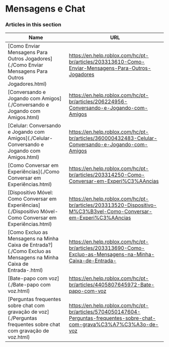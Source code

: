 # Mensagens e Chat  
### Articles in this section
Name|URL
-|-
[Como Enviar Mensagens Para Outros Jogadores](./Como Enviar Mensagens Para Outros Jogadores.html) |https://en.help.roblox.com/hc/pt-br/articles/203313610-Como-Enviar-Mensagens-Para-Outros-Jogadores
[Conversando e Jogando com Amigos](./Conversando e Jogando com Amigos.html) |https://en.help.roblox.com/hc/pt-br/articles/206224956-Conversando-e-Jogando-com-Amigos
[Celular: Conversando e Jogando com Amigos](./Celular- Conversando e Jogando com Amigos.html) |https://en.help.roblox.com/hc/pt-br/articles/360000432483-Celular-Conversando-e-Jogando-com-Amigos
[Como Conversar em Experiências](./Como Conversar em Experiências.html) |https://en.help.roblox.com/hc/pt-br/articles/203314250-Como-Conversar-em-Experi%C3%AAncias
[Dispositivo Móvel: Como Conversar em Experiências](./Dispositivo Móvel- Como Conversar em Experiências.html) |https://en.help.roblox.com/hc/pt-br/articles/203313520-Dispositivo-M%C3%B3vel-Como-Conversar-em-Experi%C3%AAncias
[Como Excluo as Mensagens na Minha Caixa de Entrada?](./Como Excluo as Mensagens na Minha Caixa de Entrada-.html) |https://en.help.roblox.com/hc/pt-br/articles/203313690-Como-Excluo-as-Mensagens-na-Minha-Caixa-de-Entrada-
[Bate-papo com voz](./Bate-papo com voz.html) |https://en.help.roblox.com/hc/pt-br/articles/4405807645972-Bate-papo-com-voz
[Perguntas frequentes sobre chat com gravação de voz](./Perguntas frequentes sobre chat com gravação de voz.html) |https://en.help.roblox.com/hc/pt-br/articles/5704050147604-Perguntas-frequentes-sobre-chat-com-grava%C3%A7%C3%A3o-de-voz